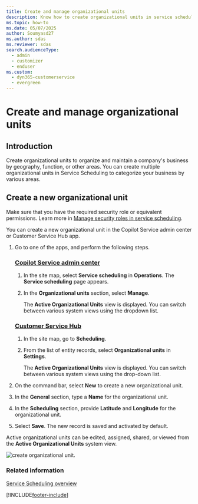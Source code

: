 ```yaml
---
title: Create and manage organizational units
description: Know how to create organizational units in service scheduling in Dynamics 365 Customer Service.
ms.topic: how-to
ms.date: 05/07/2025
author: Soumyasd27
ms.author: sdas
ms.reviewer: sdas
search.audienceType: 
  - admin
  - customizer
  - enduser
ms.custom:
  - dyn365-customerservice
  - evergreen
---
```


# Create and manage organizational units  

## Introduction

Create organizational units to organize and maintain a company's business by geography, function, or other areas. You can create multiple organizational units in Service Scheduling to categorize your business by various areas.

## Create a new organizational unit

Make sure that you have the required security role or equivalent permissions. 
Learn more in [Manage security roles in service scheduling](manage-security-roles.md).

You can create a new organizational unit in the Copilot Service admin center or Customer Service Hub app.

1. Go to one of the apps, and perform the following steps.

   ### [Copilot Service admin center](#tab/customerserviceadmincenter)

    1. In the site map, select **Service scheduling** in **Operations**. The **Service scheduling** page appears.
    1. In the **Organizational units** section, select **Manage**.                                                                         
        
        The **Active Organizational Units** view is displayed. You can switch between various system views using the dropdown list.  

   ### [Customer Service Hub](#tab/customerservicehub)

    1. In the site map, go to **Scheduling**.
    1. From the list of entity records, select **Organizational units** in **Settings**.                                                              
       
       The **Active Organizational Units** view is displayed. You can switch between various system views using the drop-down list.  
     
 2. On the command bar, select **New** to create a new organizational unit.
 3. In the **General** section, type a **Name** for the organizational unit.
 4. In the **Scheduling** section, provide **Latitude** and **Longitude** for the organizational unit.
 5. Select **Save**. The new record is saved and activated by default.
  
  Active organizational units can be edited, assigned, shared, or viewed from the **Active Organizational Units** system view.
  
   ![create organizational unit.](../media/org_units.png)

### Related information

[Service Scheduling overview](basics-service-service-scheduling.md)


[!INCLUDE[footer-include](../../includes/footer-banner.md)]
